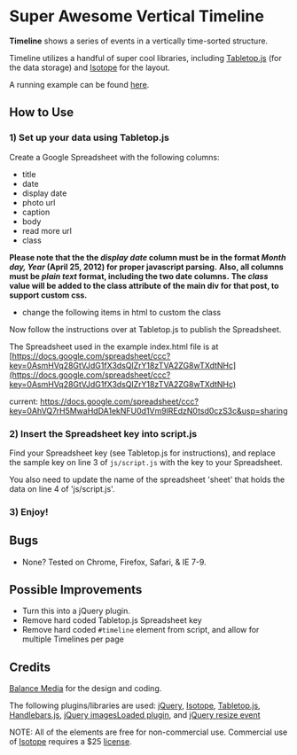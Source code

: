 # Super Awesome Vertical Timeline

**Timeline** shows a series of events in a vertically time-sorted structure.

Timeline utilizes a handful of super cool libraries, including [Tabletop.js](http://github.com/jsoma/tabletop) (for the data storage) and [Isotope](http://isotope.metafizzy.co/) for the layout.

A running example can be found [here](http://builtbybalance.com/github-timeline/).

## How to Use

### 1) Set up your data using Tabletop.js

Create a Google Spreadsheet with the following columns:
* title
* date
* display date
* photo url
* caption
* body 
* read more url
* class


**Please note that the the _display date_ column must be in the format _Month day, Year_ (April 25, 2012) for proper javascript parsing.**
**Also, all columns must be _plain text_ format, including the two date columns.**
**The _class_ value will be added to the class attribute of the main div for that post, to support custom css.**
* change the following items in html to custom the class
<style type="text/css">
 	  /* class "negative" makes post appear white on black */
 	.negative div.inner, .negative div, .negative h3 {
 		background: #000 !important;
 		color: #fff !important
 	} 
   </style>

Now follow the instructions over at Tabletop.js to publish the Spreadsheet.

The Spreadsheet used in the example index.html file is at [https://docs.google.com/spreadsheet/ccc?key=0AsmHVq28GtVJdG1fX3dsQlZrY18zTVA2ZG8wTXdtNHc](https://docs.google.com/spreadsheet/ccc?key=0AsmHVq28GtVJdG1fX3dsQlZrY18zTVA2ZG8wTXdtNHc)

current:
https://docs.google.com/spreadsheet/ccc?key=0AhVQ7rH5MwaHdDA1ekNFU0d1Vm9lREdzN0tsd0czS3c&usp=sharing

### 2) Insert the Spreadsheet key into script.js

Find your Spreadsheet key (see Tabletop.js for instructions), and replace the sample key on line 3 of `js/script.js` with the key to your Spreadsheet.

You also need to update the name of the spreadsheet 'sheet' that holds the data on line 4 of 'js/script.js'.

### 3) Enjoy!

## Bugs 

* None? Tested on Chrome, Firefox, Safari, & IE 7-9.

## Possible Improvements

* Turn this into a jQuery plugin.
* Remove hard coded Tabletop.js Spreadsheet key
* Remove hard coded `#timeline` element from script, and allow for multiple Timelines per page

## Credits

[Balance Media](http://www.builtbybalance.com) for the design and coding.

The following plugins/libraries are used:
[jQuery](http://jquery.com/), [Isotope](http://isotope.metafizzy.co), [Tabletop.js](http://github.com/jsoma/tabletop), [Handlebars.js](http://handlebarsjs.com/), [jQuery imagesLoaded plugin](http://github.com/desandro/imagesloaded), and [jQuery resize event](http://benalman.com/projects/jquery-resize-plugin/)

NOTE: All of the elements are free for non-commercial use. Commercial use of [Isotope](http://isotope.metafizzy.co) requires a $25 [license](http://metafizzy.co/#isotope-license).
